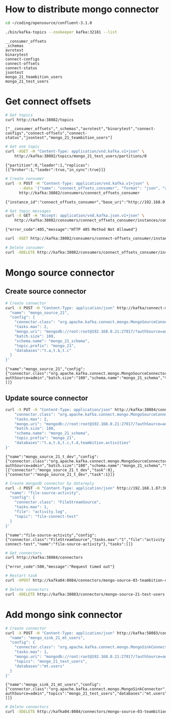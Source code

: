 
# How to distribute mongo connector


```bash
cd ~/coding/opensource/confluent-3.1.0
```

    


```bash
./bin/kafka-topics --zookeeper kafka:32181 --list
```

    __consumer_offsets
    _schemas
    avrotest
    binarytest
    connect-configs
    connect-offsets
    connect-status
    jsontest
    mongo_21_teambition_users
    mongo_21_test_users


# Get connect offsets


```bash
# Get topics
curl http://kafka:38082/topics
```

    ["__consumer_offsets","_schemas","avrotest","binarytest","connect-configs","connect-offsets","connect-status","jsontest","mongo_21_teambition_users"]


```bash
# Get one topic
curl -XGET -H "Content-Type: application/vnd.kafka.v1+json" \
    http://kafka:38082/topics/mongo_21_test_users/partitions/0
```

    {"partition":0,"leader":1,"replicas":[{"broker":1,"leader":true,"in_sync":true}]}


```bash
# Create consumer
curl -X POST -H "Content-Type: application/vnd.kafka.v1+json" \
      --data '{"name": "connect_offsets_consumer", "format": "json", "auto.offset.reset": "smallest"}' \
      http://kafka:38082/consumers/connect_offsets_consumer
```

    {"instance_id":"connect_offsets_consumer","base_uri":"http://192.168.0.21:8082/consumers/connect_offsets_consumer/instances/connect_offsets_consumer"}


```bash
# Get topic messages
curl -X GET -H "Accept: application/vnd.kafka.json.v1+json" \
    http://kafka:38082/consumers/connect_offsets_consumer/instances/connect_offsets_consumer/topics/mongo_21_test_users
```

    {"error_code":405,"message":"HTTP 405 Method Not Allowed"}


```bash
curl -XGET http://kafka:38082/consumers/connect-offsets_consumer/instances/connect_offsets_consumer/
```


```bash
# Delete consumer
curl -XDELETE http://kafka:38082/consumers/connect_offsets_consumer/instances/connect_offsets_consumer
```

    

# Mongo source connector
## Create source connector


```bash
# Create connector
curl -X POST -H "Content-Type: application/json" http://kafka/connect-mongo/connectors -d '{
  "name": "mongo_source_21",
  "config": {
    "connector.class": "org.apache.kafka.connect.mongo.MongoSourceConnector",
    "tasks.max": 2,
    "mongo.uri": "mongodb://root:root@192.168.0.21:27017/?authSource=admin",
    "batch.size": 100,
    "schema.name": "mongo_21_schema",
    "topic.prefix": "mongo_21",
    "databases":"t.a,t.b,t.c"
  }
}'
```

    {"name":"mongo_source_21","config":{"connector.class":"org.apache.kafka.connect.mongo.MongoSourceConnector","tasks.max":"2","mongo.uri":"mongodb://root:root@192.168.0.21:27017/?authSource=admin","batch.size":"100","schema.name":"mongo_21_schema","topic.prefix":"mongo_21","databases":"t.a,t.b,t.c","name":"mongo_source_21"},"tasks":[]}

## Update source connector


```bash
curl -X PUT -H "Content-Type: application/json" http://kafka:38084/connectors/mongo_source_21_t_dev/config -d '{
    "connector.class": "org.apache.kafka.connect.mongo.MongoSourceConnector",
    "tasks.max": 2,
    "mongo.uri": "mongodb://root:root@192.168.0.21:27017/?authSource=admin",
    "batch.size": 100,
    "schema.name": "mongo_21_schema",
    "topic.prefix": "mongo_21",
    "databases":"t.a,t.b,t.c,t.d,teambition.activities"
}'
```

    {"name":"mongo_source_21_t_dev","config":{"connector.class":"org.apache.kafka.connect.mongo.MongoSourceConnector","tasks.max":"2","mongo.uri":"mongodb://root:root@192.168.0.21:27017/?authSource=admin","batch.size":"100","schema.name":"mongo_21_schema","topic.prefix":"mongo_21","databases":"t.a,t.b,t.c,t.d,teambition.activities","name":"mongo_source_21_t_dev"},"tasks":[{"connector":"mongo_source_21_t_dev","task":0},{"connector":"mongo_source_21_t_dev","task":1}]}


```bash
# Create mongodb connector by datareply
curl -X POST -H "Content-Type: application/json" http://192.168.1.87:38083/connectors -d '{
  "name": "file-source-activity",
  "config": {
    "connector.class": "FileStreamSource",
    "tasks.max": 1,
    "file": "activity.log",
    "topic": "file-connect-test"
  }
}'
```

    {"name":"file-source-activity","config":{"connector.class":"FileStreamSource","tasks.max":"1","file":"activity.log","topic":"file-connect-test","name":"file-source-activity"},"tasks":[]}


```bash
# Get connectors
curl http://kafka:38084/connectors
```

    {"error_code":500,"message":"Request timed out"}


```bash
# Restart task
curl -XPOST http://kafka04:8084/connectors/mongo-source-03-teambition-users/restart
```

    


```bash
# Delete connectors
curl -XDELETE http://kafka:38083/connectors/mongo-source-21-test-users
```

    

# Add mongo sink connector


```bash
# Create connector
curl -X POST -H "Content-Type: application/json" http://kafka:58083/connectors -d '{
  "name": "mongo_sink_21_mt_users",
  "config": {
    "connector.class": "org.apache.kafka.connect.mongo.MongoSinkConnector",
    "tasks.max": 1,
    "mongo.uri": "mongodb://root:root@192.168.0.21:27017/?authSource=admin",
    "topics": "mongo_21_test_users",
    "databases":"mt.users"
  }
}'
```

    {"name":"mongo_sink_21_mt_users","config":{"connector.class":"org.apache.kafka.connect.mongo.MongoSinkConnector","tasks.max":"1","mongo.uri":"mongodb://root:root@192.168.0.21:27017/?authSource=admin","topics":"mongo_21_test_users","databases":"mt.users","name":"mongo_sink_21_mt_users"},"tasks":[]}


```bash
# Delete connectors
curl -XDELETE http://kafka04:8084/connectors/mongo-source-03-teambition-users
```

    
